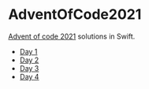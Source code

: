 # AdventOfCode2021

[Advent of code 2021](https://adventofcode.com/2021) solutions in Swift.

- [Day 1](https://github.com/AliceAponasko/AdventOfCode2021/blob/main/AdventOfCode2021.playground/Pages/Day1.xcplaygroundpage/Contents.swift)
- [Day 2](https://github.com/AliceAponasko/AdventOfCode2021/blob/main/AdventOfCode2021.playground/Pages/Day2.xcplaygroundpage/Contents.swift)
- [Day 3](https://github.com/AliceAponasko/AdventOfCode2021/blob/main/AdventOfCode2021.playground/Pages/Day3.xcplaygroundpage/Contents.swift)
- [Day 4](https://github.com/AliceAponasko/AdventOfCode2021/blob/main/AdventOfCode2021.playground/Pages/Day4.xcplaygroundpage/Contents.swift)
